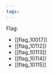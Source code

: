 ```yaml
---
tags:
---
```

Flag:
- [[flag_10017]]
- [[flag_10112]]
- [[flag_10113]]
- [[flag_10114]]
- [[flag_10115]]
